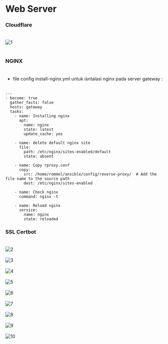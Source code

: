 # Web Server
### Cloudflare<br><br>
![1](https://github.com/darblietz/devops17-FinalTask--M-Yusuf-Haidar-/assets/98991080/d9bef008-efd5-4bb4-90a6-4ae5b373ed21)<br><br>
### NGINX<br><br>
- file config install-nginx.yml untuk isntalasi nginx pada server gateway :<br><br>
```
---
- become: true
  gather_facts: false
  hosts: gateway
  tasks:
    - name: Installing nginx
      apt:
        name: nginx
        state: latest
        update_cache: yes

    - name: delete default nginx site
      file:
        path: /etc/nginx/sites-enabled/default
        state: absent

    - name: Copy rproxy.conf
      copy:
        src: /home/rommel/ansible/config/reverse-proxy/  # Add the file name to the source path
        dest: /etc/nginx/sites-enabled

    - name: Check nginx
      command: nginx -t

    - name: Reload nginx
      service:
        name: nginx
        state: reloaded
```
### SSL Certbot<br><br>
![2](https://github.com/darblietz/devops17-FinalTask--M-Yusuf-Haidar-/assets/98991080/29d79cc2-5280-4a27-899d-adfae092d5f8)<br><br>
![3](https://github.com/darblietz/devops17-FinalTask--M-Yusuf-Haidar-/assets/98991080/c16d2e25-307e-413d-8ab1-edfb9dcfb3b5)<br><br>
![4](https://github.com/darblietz/devops17-FinalTask--M-Yusuf-Haidar-/assets/98991080/63e5f593-3c96-4023-8570-e7606efbf879)<br><br>
![5](https://github.com/darblietz/devops17-FinalTask--M-Yusuf-Haidar-/assets/98991080/c07fd24e-6814-434d-8472-c6edb6761496)<br><br>
![6](https://github.com/darblietz/devops17-FinalTask--M-Yusuf-Haidar-/assets/98991080/581a2b1c-47d7-4baa-a171-2ac45a1d0d53)
<br><br>![7](https://github.com/darblietz/devops17-FinalTask--M-Yusuf-Haidar-/assets/98991080/fd3dd87c-ac85-49db-a03f-58cdcfccd221)
<br><br>![8](https://github.com/darblietz/devops17-FinalTask--M-Yusuf-Haidar-/assets/98991080/e10b0f45-0cda-4396-be6c-faf3ca01fb44)
<br><br>![9](https://github.com/darblietz/devops17-FinalTask--M-Yusuf-Haidar-/assets/98991080/75507db3-1698-4e00-9f63-8ffb0d05749b)
<br><br>![10](https://github.com/darblietz/devops17-FinalTask--M-Yusuf-Haidar-/assets/98991080/9279ec4a-119d-4142-b32a-113d2a4bf9f4)
<br><br>






